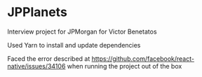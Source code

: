# JPPlanets
Interview project for JPMorgan for Victor Benetatos

Used Yarn to install and update dependencies

Faced the error described at https://github.com/facebook/react-native/issues/34106 when running the project out of the box

